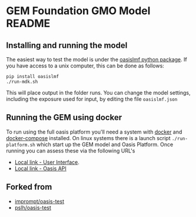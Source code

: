 GEM Foundation GMO Model README
====================================================================================

## Installing and running the model

The easiest way to test the model is under the [oasislmf python package](https://github.com/OasisLMF/OasisLMF). If you have access to a unix computer, this can be done as follows:
```
pip install oasislmf
./run-mdk.sh
```
This will place output in the folder runs.
You can change the model settings, including the exposure used for input, by editing the file `oasislmf.json`


## Running the GEM using docker 

To run using the full oasis platform you'll need a system with [docker](https://docs.docker.com/get-docker/) and [docker-compose](https://docs.docker.com/compose/install/) installed.
On linux systems there is a launch script `./run-platform.sh` which start up the GEM model and Oasis Platform. Once running you can assess these via the following URL's

* [Local link - User Interface](http://localhost:8080/).
* [Local link - Oasis API](http://localhost:8000/) 


## Forked from 
* [imprompt/oasis-test](https://github.com/imprompt/oasis-test)
* [pslh/oasis-test](https://github.com/pslh/oasis-test)
